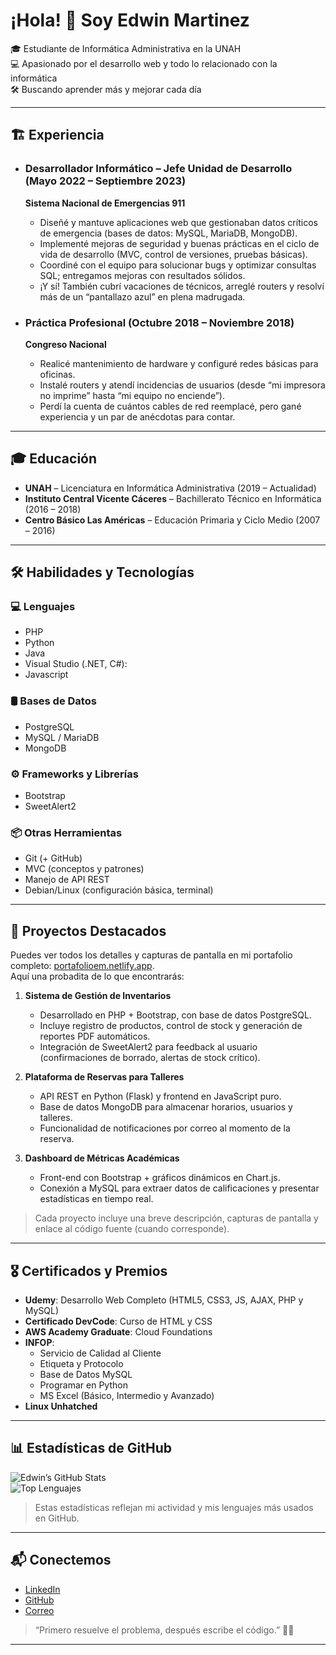 # ¡Hola! 👋 Soy Edwin Martinez

🎓 Estudiante de Informática Administrativa en la UNAH  
💻 Apasionado por el desarrollo web y todo lo relacionado con la informática  
🛠️ Buscando aprender más y mejorar cada día 

---

## 🏗️ Experiencia

- ### Desarrollador Informático – Jefe Unidad de Desarrollo (Mayo 2022 – Septiembre 2023)  
  **Sistema Nacional de Emergencias 911**  
  - Diseñé y mantuve aplicaciones web que gestionaban datos críticos de emergencia (bases de datos: MySQL, MariaDB, MongoDB).  
  - Implementé mejoras de seguridad y buenas prácticas en el ciclo de vida de desarrollo (MVC, control de versiones, pruebas básicas).  
  - Coordiné con el equipo para solucionar bugs y optimizar consultas SQL; entregamos mejoras con resultados sólidos.  
  - ¡Y sí! También cubrí vacaciones de técnicos, arreglé routers y resolví más de un “pantallazo azul” en plena madrugada.

- ### Práctica Profesional (Octubre 2018 – Noviembre 2018)  
  **Congreso Nacional**  
  - Realicé mantenimiento de hardware y configuré redes básicas para oficinas.  
  - Instalé routers y atendí incidencias de usuarios (desde “mi impresora no imprime” hasta “mi equipo no enciende”).  
  - Perdí la cuenta de cuántos cables de red reemplacé, pero gané experiencia y un par de anécdotas para contar.

---

## 🎓 Educación

- **UNAH** – Licenciatura en Informática Administrativa (2019 – Actualidad)  
- **Instituto Central Vicente Cáceres** – Bachillerato Técnico en Informática (2016 – 2018)  
- **Centro Básico Las Américas** – Educación Primaria y Ciclo Medio (2007 – 2016)  

---

## 🛠️ Habilidades y Tecnologías

### 💻 Lenguajes
- PHP  
- Python
- Java
- Visual Studio (.NET, C#):
- Javascript

### 🛢️ Bases de Datos
- PostgreSQL
- MySQL / MariaDB  
- MongoDB  

### ⚙️ Frameworks y Librerías
- Bootstrap  
- SweetAlert2  

### 📦 Otras Herramientas
- Git (+ GitHub)  
- MVC (conceptos y patrones)  
- Manejo de API REST  
- Debian/Linux (configuración básica, terminal)  

---

## 📂 Proyectos Destacados
Puedes ver todos los detalles y capturas de pantalla en mi portafolio completo: [portafolioem.netlify.app](https://portafolioem.netlify.app/).  
Aquí una probadita de lo que encontrarás:

1. **Sistema de Gestión de Inventarios**  
   - Desarrollado en PHP + Bootstrap, con base de datos PostgreSQL.  
   - Incluye registro de productos, control de stock y generación de reportes PDF automáticos.  
   - Integración de SweetAlert2 para feedback al usuario (confirmaciones de borrado, alertas de stock crítico).

2. **Plataforma de Reservas para Talleres**  
   - API REST en Python (Flask) y frontend en JavaScript puro.  
   - Base de datos MongoDB para almacenar horarios, usuarios y talleres.  
   - Funcionalidad de notificaciones por correo al momento de la reserva.

3. **Dashboard de Métricas Académicas**  
   - Front-end con Bootstrap + gráficos dinámicos en Chart.js.  
   - Conexión a MySQL para extraer datos de calificaciones y presentar estadísticas en tiempo real.

> Cada proyecto incluye una breve descripción, capturas de pantalla y enlace al código fuente (cuando corresponde).  

---

## 🎖️ Certificados y Premios
- **Udemy**: Desarrollo Web Completo (HTML5, CSS3, JS, AJAX, PHP y MySQL)  
- **Certificado DevCode**: Curso de HTML y CSS  
- **AWS Academy Graduate**: Cloud Foundations  
- **INFOP**:  
  - Servicio de Calidad al Cliente  
  - Etiqueta y Protocolo  
  - Base de Datos MySQL  
  - Programar en Python  
  - MS Excel (Básico, Intermedio y Avanzado)  
- **Linux Unhatched**  

---
## 📊 Estadísticas de GitHub

![Edwin’s GitHub Stats](https://github-readme-stats.vercel.app/api?username=Edwin2310&show_icons=true&theme=radical)  
![Top Lenguajes](https://github-readme-stats.vercel.app/api/top-langs/?username=Edwin2310&layout=compact&theme=tokyonight)

> Estas estadísticas reflejan mi actividad y mis lenguajes más usados en GitHub.  
---

## 📬 Conectemos
- [LinkedIn](https://linkedin.com/in/edwinmartinez2310)
- [GitHub](https://github.com/Edwin2310)  
- [Correo](mailto:edwinsin10am@gmail.com)  

> “Primero resuelve el problema, después escribe el código.” 🧑‍💻

---
